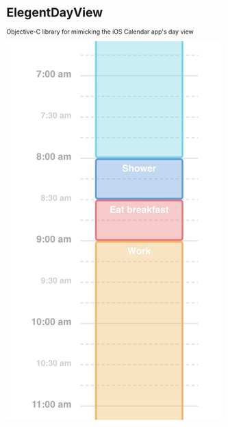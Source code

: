 # ElegentDayView

Objective-C library for mimicking the iOS Calendar app's day view

![Screenshot](https://github.com/mdmueller3/ElegentDayView/blob/master/EGV.PNG)
